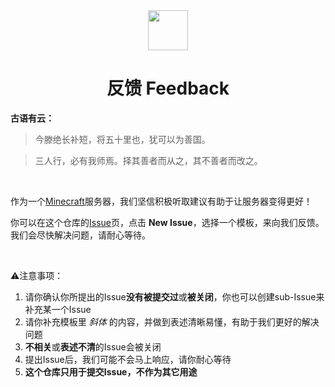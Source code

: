<div align="center">

<image src="https://avatars.githubusercontent.com/u/221571897" height="64"/>
    
# 反馈  Feedback

</div>

**古语有云：**
> 今滕绝长补短，将五十里也，犹可以为善国。

> 三人行，必有我师焉。择其善者而从之，其不善者而改之。

<br>

作为一个[Minecraft](https://zh.minecraft.wiki/)服务器，我们坚信积极听取建议有助于让服务器变得更好！

你可以在这个仓库的[Issue](https://github.com/RadicalSMP/Feedback/issues)页，点击 **New Issue**，选择一个模板，来向我们反馈。我们会尽快解决问题，请耐心等待。

<br>

⚠️注意事项：
 1. 请你确认你所提出的Issue**没有被提交过**或**被关闭**，你也可以创建sub-Issue来补充某一个Issue
 2. 请你补充模板里 *斜体* 的内容，并做到表述清晰易懂，有助于我们更好的解决问题
 3. **不相关**或**表述不清**的Issue会被关闭
 4. 提出Issue后，我们可能不会马上响应，请你耐心等待 
 5. **这个仓库只用于提交Issue，不作为其它用途**
